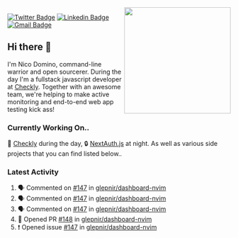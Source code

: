<img align="right" src="https://user-images.githubusercontent.com/7415984/172472491-91b16eac-fa22-4ecf-92df-d687139fd1f9.gif" width="240" />


[![Twitter Badge](https://img.shields.io/badge/-@ndom91-1ca0f1?style=flat-square&labelColor=1ca0f1&logo=twitter&logoColor=white&link=https://twitter.com/ndom91)](https://twitter.com/ndom91) [![Linkedin Badge](https://img.shields.io/badge/-ndom91-blue?style=flat-square&logo=Linkedin&logoColor=white&link=https://www.linkedin.com/in/ndom91/)](https://www.linkedin.com/in/ndom91/) [![Gmail Badge](https://img.shields.io/badge/-yo@ndo.dev-c14438?style=flat-square&logo=mail.ru&logoColor=white&link=mailto:yo@ndo.dev)](mailto:yo@ndo.dev)

## Hi there 👋

I'm Nico Domino, command-line warrior and open sourcerer. During the day I'm a fullstack javascript developer at [Checkly](https://checklyhq.com). Together with an awesome team, we're helping to make active monitoring and end-to-end web app testing kick ass!

### Currently Working On..

🦝 [Checkly](https://checklyhq.com) during the day, 🔒 [NextAuth.js](https://github.com/nextauthjs/next-auth) at night. As well as various side projects that you can find listed below..

<!--START_SECTION_PROFILE_VIEWS:readme-info-->
<!--END_SECTION_PROFILE_VIEWS:readme-info-->

<!--START_SECTION_DAILY_COMMIT:readme-info-->
<!--END_SECTION_DAILY_COMMIT:readme-info-->

<!--START_SECTION_WEEKLY_COMMIT:readme-info-->
<!--END_SECTION_WEEKLY_COMMIT:readme-info-->

### Latest Activity

<!--START_SECTION:activity-->
1. 🗣 Commented on [#147](https://github.com/glepnir/dashboard-nvim/issues/147) in [glepnir/dashboard-nvim](https://github.com/glepnir/dashboard-nvim)
2. 🗣 Commented on [#147](https://github.com/glepnir/dashboard-nvim/issues/147) in [glepnir/dashboard-nvim](https://github.com/glepnir/dashboard-nvim)
3. 🗣 Commented on [#147](https://github.com/glepnir/dashboard-nvim/issues/147) in [glepnir/dashboard-nvim](https://github.com/glepnir/dashboard-nvim)
4. 💪 Opened PR [#148](https://github.com/glepnir/dashboard-nvim/pull/148) in [glepnir/dashboard-nvim](https://github.com/glepnir/dashboard-nvim)
5. ❗️ Opened issue [#147](https://github.com/glepnir/dashboard-nvim/issues/147) in [glepnir/dashboard-nvim](https://github.com/glepnir/dashboard-nvim)
<!--END_SECTION:activity-->
